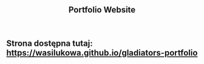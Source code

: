 <h2 align="center">Portfolio Website</h2>

<br>

## Strona dostępna tutaj: https://wasilukowa.github.io/gladiators-portfolio
